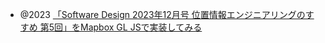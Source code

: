 - @2023 [「Software Design 2023年12月号 位置情報エンジニアリングのすすめ 第5回」をMapbox GL JSで実装してみる](https://zenn.dev/mapbox_japan/articles/4b6ed508f2e24f)
